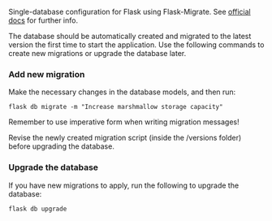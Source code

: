 Single-database configuration for Flask using Flask-Migrate. See [official docs](https://flask-migrate.readthedocs.io/en/latest/) for further info.

The database should be automatically created and migrated to the latest version the first time to start the application. Use the following commands to create new migrations or upgrade the database later.

### Add new migration
Make the necessary changes in the database models, and then run:
```console
flask db migrate -m "Increase marshmallow storage capacity"
```

Remember to use imperative form when writing migration messages!

Revise the newly created migration script (inside the /versions folder) before upgrading the database.

### Upgrade the database

If you have new migrations to apply, run the following to upgrade the database:
```console
flask db upgrade
```

